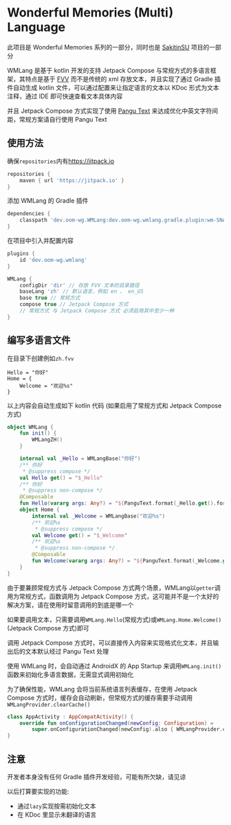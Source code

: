 # Wonderful Memories (Multi) Language

此项目是 Wonderful Memories 系列的一部分，同时也是 [SakitinSU](https://github.com/OOM-WG/SakitinSU) 项目的一部分

WMLang 是基于 kotlin 开发的支持 Jetpack Compose 与常规方式的多语言框架，其特点是基于 [FVV](https://github.com/OOM-WG/FVV) 而不是传统的 xml 存放文本，并且实现了通过 Gradle 插件自动生成 kotlin 文件，可以通过配置来让指定语言的文本以 KDoc 形式为文本注释，通过 IDE 即可快速查看文本具体内容

并且 Jetpack Compose 方式实现了使用 [Pangu Text](https://betterandroid.github.io/PanguText/zh-cn/) 来达成优化中英文字符间距，常规方案请自行使用 Pangu Text

## 使用方法

确保`repositories`内有<https://jitpack.io>

``` groovy
repositories {
    maven { url 'https://jitpack.io' }
}
```

添加 WMLang 的 Gradle 插件

``` groovy
dependencies {
    classpath 'dev.oom-wg.WMLang:dev.oom-wg.wmlang.gradle.plugin:wm-SNAPSHOT'
}
```

在项目中引入并配置内容

``` groovy
plugins {
    id 'dev.oom-wg.wmlang'
}

WMLang {
    configDir 'dir' // 存放 FVV 文本的目录路径
    baseLang 'zh' // 默认语言，例如 en 、 en_US
    base true // 常规方式
    compose true // Jetpack Compose 方式
    // 常规方式 与 Jetpack Compose 方式 必须启用其中至少一种
}
```

## 编写多语言文件

在目录下创建例如`zh.fvv`

``` fvv
Hello = "你好"
Home = {
    Welcome = "欢迎%s"
}
```

以上内容会自动生成如下 kotlin 代码 (如果启用了常规方式和 Jetpack Compose 方式)

``` kotlin
object WMLang {
    fun init() {
        WMLangZH()
    }

    internal val _Hello = WMLangBase("你好")
    /** 你好
     * @suppress compose */
    val Hello get() = "$_Hello"
    /** 你好
     * @suppress non-compose */
    @Composable
    fun Hello(vararg args: Any?) = "${PanguText.format(_Hello.get().format(*args))}"
    object Home {
        internal val _Welcome = WMLangBase("欢迎%s")
        /** 欢迎%s
         * @suppress compose */
        val Welcome get() = "$_Welcome"
        /** 欢迎%s
         * @suppress non-compose */
        @Composable
        fun Welcome(vararg args: Any?) = "${PanguText.format(_Welcome.get().format(*args))}"
    }
}
```

由于要兼顾常规方式与 Jetpack Compose 方式两个场景，WMLang以`getter`调用为常规方式，函数调用为 Jetpack Compose 方式，这可能并不是一个太好的解决方案，请在使用时留意调用的到底是哪一个

如果要调用文本，只需要调用`WMLang.Hello`(常规方式)或`WMLang.Home.Welcome()`(Jetpack Compose 方式)即可

调用 Jetpack Compose 方式时，可以直接传入内容来实现格式化文本，并且输出后的文本默认经过 Pangu Text 处理

使用 WMLang 时，会自动通过 AndroidX 的 App Startup 来调用`WMLang.init()`函数来初始化多语言数据，无需显式调用初始化

为了确保性能，WMLang 会将当前系统语言列表缓存，在使用 Jetpack Compose 方式时，缓存会自动刷新，但常规方式的缓存需要手动调用`WMLangProvider.clearCache()`

``` kotlin
class AppActivity : AppCompatActivity() {
    override fun onConfigurationChanged(newConfig: Configuration) =
        super.onConfigurationChanged(newConfig).also { WMLangProvider.clearCache() }
}
```

## 注意

开发者本身没有任何 Gradle 插件开发经验，可能有所欠缺，请见谅

以后打算要实现的功能:

- 通过`lazy`实现按需初始化文本
- 在 KDoc 里显示未翻译的语言
